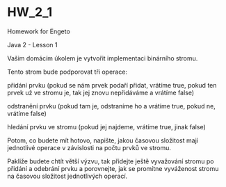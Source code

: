 # HW_2_1

Homework for Engeto

Java 2 - Lesson 1

Vašim domácím úkolem je vytvořit implementaci binárního stromu.

Tento strom bude podporovat tři operace:

přidání prvku (pokud se nám prvek podaří přidat, vrátíme true, pokud ten prvek už ve stromu je, tak jej znovu nepřidáváme a vrátíme false)

odstranění prvku (pokud tam je, odstraníme ho a vrátíme true, pokud ne, vrátíme false)

hledání prvku ve stromu (pokud jej najdeme, vrátíme true, jinak false)

Potom, co budete mít hotovo, napište, jakou časovou složitost mají jednotlivé operace v závislosti na počtu prvků ve stromu.

Pakliže budete chtít větší výzvu, tak přidejte ještě vyvažování stromu po přidání a odebrání prvku a porovnejte, jak se promítne vyváženost stromu na časovou složitost jednotlivých operací.
